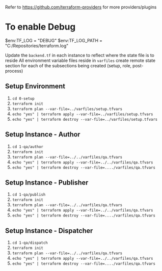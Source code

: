 Refer to https://github.com/terraform-providers for more providers/plugins

# To enable Debug
$env:TF_LOG = "DEBUG"
$env:TF_LOG_PATH = "C:/Repositories/terraform.log"

Update the `backend.tf` in each instance to reflect where the state file is to reside
All environment variable files reside in `varfiles`
create remote state section for each of the subsections being created (setup, role, post-process)

## Setup Environment
1. `cd 0-setup`
1. `terraform init`
1. `terraform plan --var-file=../varfiles/setup.tfvars`
1. `echo "yes" | terraform apply --var-file=../varfiles/setup.tfvars`
1. `echo "yes" | terraform destroy --var-file=../varfiles/setup.tfvars`

## Setup Instance - Author
1. `cd 1-qa/author`
1. `terraform init`
1. `terraform plan --var-file=../../varfiles/qa.tfvars`
1. `echo "yes" | terraform apply --var-file=../../varfiles/qa.tfvars`
1. `echo "yes" | terraform destroy --var-file=..../varfiles/qa.tfvars`

## Setup Instance - Publisher
1. `cd 1-qa/publish`
1. `terraform init`
1. `terraform plan --var-file=../../varfiles/qa.tfvars`
1. `echo "yes" | terraform apply --var-file=../../varfiles/qa.tfvars`
1. `echo "yes" | terraform destroy --var-file=..../varfiles/qa.tfvars`

## Setup Instance - Dispatcher
1. `cd 1-qa/dispatch`
1. `terraform init`
1. `terraform plan --var-file=../../varfiles/qa.tfvars`
1. `echo "yes" | terraform apply --var-file=../../varfiles/qa.tfvars`
1. `echo "yes" | terraform destroy --var-file=..../varfiles/qa.tfvars`

